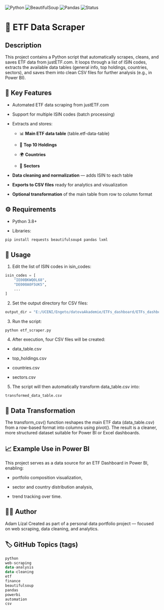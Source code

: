 ![Python](https://img.shields.io/badge/Python-3.8+-blue.svg)
![BeautifulSoup](https://img.shields.io/badge/Library-BeautifulSoup4-green.svg)
![Pandas](https://img.shields.io/badge/Library-pandas-yellow.svg)
![Status](https://img.shields.io/badge/Status-Active-brightgreen.svg)

# 🧠 ETF Data Scraper

## Description

This project contains a Python script that automatically scrapes, cleans, and saves ETF data from justETF.com.
It loops through a list of ISIN codes, extracts the available data tables (general info, top holdings, countries, sectors), and saves them into clean CSV files for further analysis (e.g., in Power BI).

## 🚀 Key Features

- Automated ETF data scraping from justETF.com

- Support for multiple ISIN codes (batch processing)

- Extracts and stores:

  - 📊 **Main ETF data table** (table.etf-data-table)

  - 🏢 **Top 10 Holdings**

  - 🌍 **Countries**

  - 🧩 **Sectors**

- **Data cleaning and normalization** — adds ISIN to each table

- **Exports to CSV files** ready for analytics and visualization

- **Optional transformation** of the main table from row to column format

## ⚙️ Requirements

- Python 3.8+

- Libraries:

```bash
pip install requests beautifulsoup4 pandas lxml
```

## 🧩 Usage

1. Edit the list of ISIN codes in isin_codes:

```python
isin_codes = [
    "IE00BKWQ0L68",
    "DE000A0F5UK5",
    ...
]
```

2. Set the output directory for CSV files:

```python
output_dir = "E:/UCENI/Engeto/datovaAkademie/ETFs_dashboard/ETFs_dashboard_PowerBI/data_files/csv_files"
```

3. Run the script:

```bash
python etf_scraper.py
```

4. After execution, four CSV files will be created:

- data_table.csv

- top_holdings.csv

- countries.csv

- sectors.csv

5. The script will then automatically transform data_table.csv into:

```
transformed_data_table.csv
```

## 🔄 Data Transformation

The transform_csv() function reshapes the main ETF data (data_table.csv) from a row-based format into columns using pivot().
The result is a cleaner, more structured dataset suitable for Power BI or Excel dashboards.

## 📈 Example Use in Power BI

This project serves as a data source for an ETF Dashboard in Power BI, enabling:

- portfolio composition visualization,

- sector and country distribution analysis,

- trend tracking over time.

## 🧑‍💻 Author

Adam Lízal
Created as part of a personal data portfolio project — focused on web scraping, data cleaning, and analytics.

## 🏷️ GitHub Topics (tags)

```kotlin
python
web-scraping
data-analysis
data-cleaning
etf
finance
beautifulsoup
pandas
powerbi
automation
csv
```
